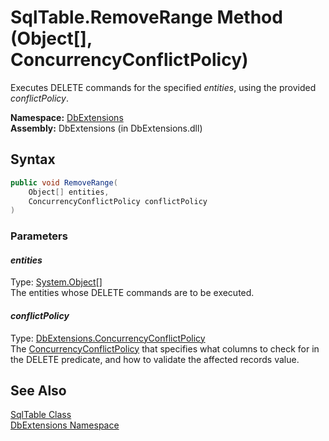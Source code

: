 SqlTable.RemoveRange Method (Object[], ConcurrencyConflictPolicy)
=================================================================
Executes DELETE commands for the specified *entities*, using the provided *conflictPolicy*.

**Namespace:** [DbExtensions][1]  
**Assembly:** DbExtensions (in DbExtensions.dll)

Syntax
------

```csharp
public void RemoveRange(
	Object[] entities,
	ConcurrencyConflictPolicy conflictPolicy
)
```

### Parameters

#### *entities*
Type: [System.Object][2][]  
The entities whose DELETE commands are to be executed.

#### *conflictPolicy*
Type: [DbExtensions.ConcurrencyConflictPolicy][3]  
 The [ConcurrencyConflictPolicy][3] that specifies what columns to check for in the DELETE predicate, and how to validate the affected records value.


See Also
--------
[SqlTable Class][4]  
[DbExtensions Namespace][1]  

[1]: ../README.md
[2]: http://msdn.microsoft.com/en-us/library/e5kfa45b
[3]: ../ConcurrencyConflictPolicy/README.md
[4]: README.md